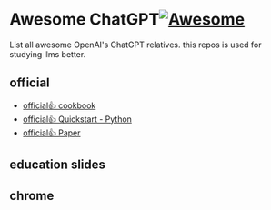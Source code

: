 # Awesome ChatGPT[![Awesome](https://awesome.re/badge.svg)](https://awesome.re)

List all awesome OpenAI's ChatGPT relatives. this repos is used for studying llms better.

## official
* [official👍 cookbook](https://github.com/openai/openai-cookbook) 
* [official👍 Quickstart - Python](https://github.com/openai/openai-quickstart-python)
* [official👍 Paper](https://github.com/openai/openai-python)
 

## education slides


## chrome 
